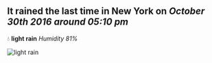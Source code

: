 ## It rained the last time in New York on *October 30th 2016 around 05:10 pm*
💧  **light rain** *Humidity 81%*

![light rain](http://openweathermap.org/img/w/10d.png)
